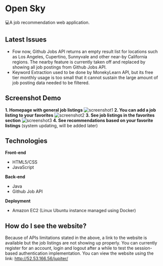 # Open Sky

💻A job recommendation web application.

## Latest Issues
- Fow now, Github Jobs API returns an empty result list for locations such as Los Angeles, Cupertino, Sunnyvale and other near-by California regions. The nearby feature is currently taken off and replaced by showing all job postings from Github Jobs API.
- Keyword Extraction used to be done by MonekyLearn API, but its free tier monthly usage is too small that it cannot sustain the large amount of job posting data needed to be filtered. 

## Screenshot Demo
**1. Homepage with general job listings**
![screenshot1](https://i.ibb.co/DtGydcZ/screenshot1.png)
**2. You can add a job listing to your favorites**
![screenshot2](https://i.ibb.co/JmHqftJ/screenshot2.jpg)
**3. See job listings in the favorites section**
![screenshot3](https://i.ibb.co/f97WLq1/screenshot3.jpg)
**4. See recommendations based on your favorite listings**
(system updating, will be added later)
## Technologies
 **Front-end**
 
 - HTML5/CSS
 - JavaScript
 
 **Back-end**
 
 - Java
 - Github Job API

  **Deployment**
  - Amazon EC2 (Linux Ubuntu instance managed using Docker)
## How do I see the website?
Because of APIs limitations stated in the above, a link to the website is available but the job listings are not showing up properly.
You can currently register for an account, login and logout after a while to test the session-based authentication implementation.
You can view the website using the link: http://52.53.166.56/jupiter/

